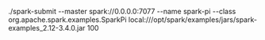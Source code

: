 ./spark-submit --master spark://0.0.0.0:7077 --name spark-pi --class org.apache.spark.examples.SparkPi  local:///opt/spark/examples/jars/spark-examples_2.12-3.4.0.jar 100
